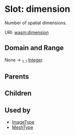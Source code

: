 
# Slot: dimension

Number of spatial dimensions.

URI: [wasm:dimension](https://w3id.org/itk/wasmdimension)


## Domain and Range

None &#8594;  <sub>1..1</sub> [Integer](types/Integer.md)

## Parents


## Children


## Used by

 * [ImageType](ImageType.md)
 * [MeshType](MeshType.md)
